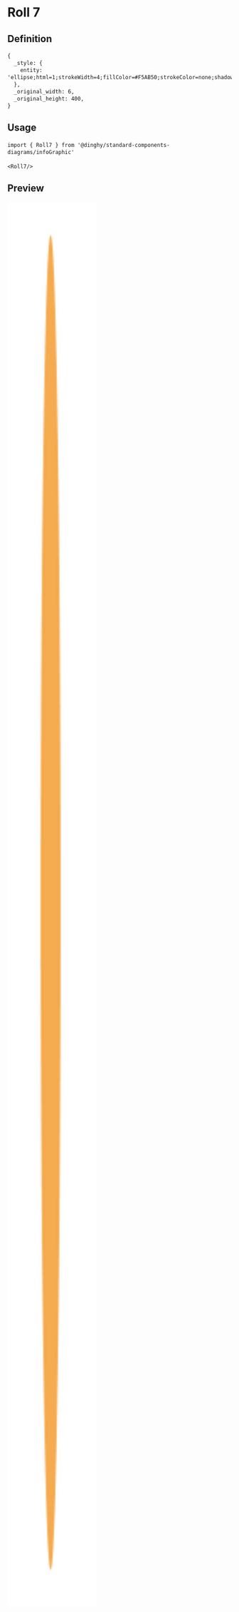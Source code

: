 # Roll 7

## Definition

```
{
  _style: { 
    entity: 'ellipse;html=1;strokeWidth=4;fillColor=#F5AB50;strokeColor=none;shadow=0;fontSize=20;fontColor=#FFFFFF;align=center;fontStyle=1;whiteSpace=wrap;spacing=10;',
  },
  _original_width: 6,
  _original_height: 400,
}
```

## Usage

```
import { Roll7 } from '@dinghy/standard-components-diagrams/infoGraphic'

<Roll7/>
```

## Preview

<img src="./roll-7.png" width="200"/>

